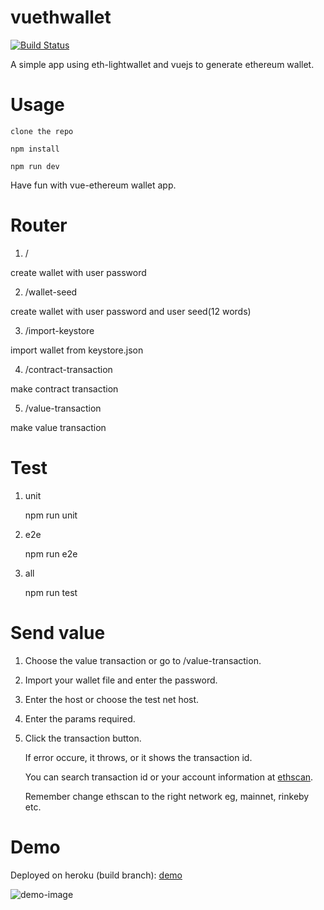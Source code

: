 # vuethwallet
[![Build Status](https://travis-ci.org/sc0Vu/vuethwallet.svg?branch=master)](https://travis-ci.org/sc0Vu/vuethwallet)

A simple app using eth-lightwallet and vuejs to generate ethereum wallet.

# Usage

    clone the repo

    npm install

    npm run dev

Have fun with vue-ethereum wallet app.

# Router

1. /

create wallet with user password

2. /wallet-seed

create wallet with user password and user seed(12 words)

3. /import-keystore

import wallet from keystore.json

4. /contract-transaction

make contract transaction

5. /value-transaction

make value transaction

# Test

1. unit

    npm run unit

2. e2e

    npm run e2e

3. all

    npm run test

# Send value

1. Choose the value transaction or go to /value-transaction.

2. Import your wallet file and enter the password.

3. Enter the host or choose the test net host.

4. Enter the params required.

5. Click the transaction button.

   If error occure, it throws, or it shows the transaction id.
   
   You can search transaction id or your account information at [ethscan](https://etherscan.io/).
   
   Remember change ethscan to the right network eg, mainnet, rinkeby etc.

# Demo

Deployed on heroku (build branch): [demo](https://vuethwallet.herokuapp.com/)

![demo-image](https://user-images.githubusercontent.com/10494397/27172628-80f4fba2-51e8-11e7-9368-e89d56e7f422.gif)

